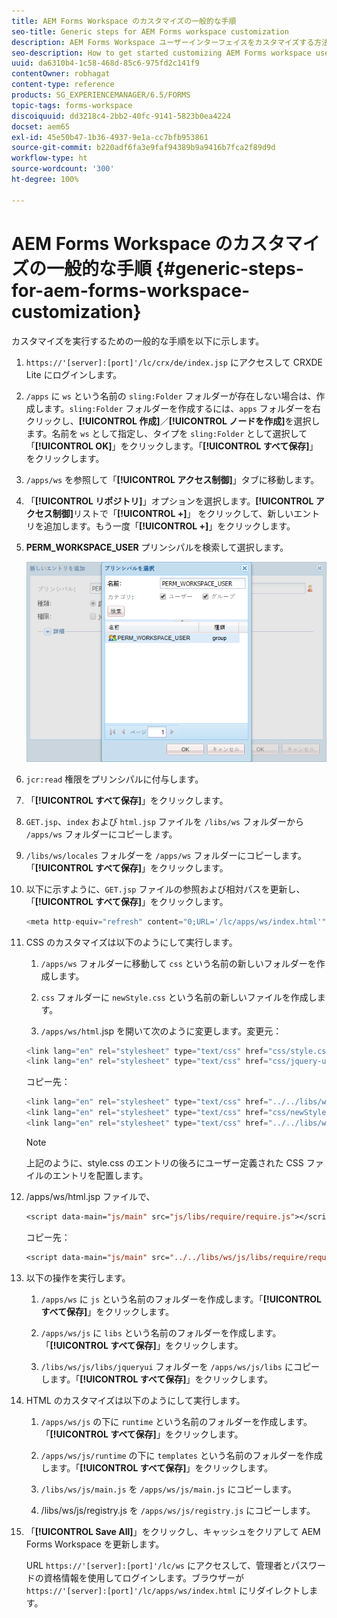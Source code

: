 ```yaml
---
title: AEM Forms Workspace のカスタマイズの一般的な手順
seo-title: Generic steps for AEM Forms workspace customization
description: AEM Forms Workspace ユーザーインターフェイスをカスタマイズする方法。
seo-description: How to get started customizing AEM Forms workspace user interface.
uuid: da6310b4-1c58-468d-85c6-975fd2c141f9
contentOwner: robhagat
content-type: reference
products: SG_EXPERIENCEMANAGER/6.5/FORMS
topic-tags: forms-workspace
discoiquuid: dd3218c4-2bb2-40fc-9141-5823b0ea4224
docset: aem65
exl-id: 45e50b47-1b36-4937-9e1a-cc7bfb953861
source-git-commit: b220adf6fa3e9faf94389b9a9416b7fca2f89d9d
workflow-type: ht
source-wordcount: '300'
ht-degree: 100%

---
```


# AEM Forms Workspace のカスタマイズの一般的な手順 {#generic-steps-for-aem-forms-workspace-customization}

カスタマイズを実行するための一般的な手順を以下に示します。

1. `https://'[server]:[port]'/lc/crx/de/index.jsp` にアクセスして CRXDE Lite にログインします。
1. `/apps` に `ws` という名前の `sling:Folder` フォルダーが存在しない場合は、作成します。`sling:Folder` フォルダーを作成するには、`apps` フォルダーを右クリックし、**[!UICONTROL 作成]**／**[!UICONTROL ノードを作成]**&#x200B;を選択します。名前を `ws` として指定し、タイプを `sling:Folder` として選択して「**[!UICONTROL OK]**」をクリックします。「**[!UICONTROL すべて保存]**」をクリックします。
1. `/apps/ws` を参照して「**[!UICONTROL アクセス制御]**」タブに移動します。
1. 「**[!UICONTROL リポジトリ]**」オプションを選択します。**[!UICONTROL アクセス制御]**&#x200B;リストで「**[!UICONTROL +]**」 をクリックして、新しいエントリを追加します。もう一度「**[!UICONTROL +]**」をクリックします。
1. **PERM_WORKSPACE_USER** プリンシパルを検索して選択します。

   ![HTML Workspace をカスタマイズするための汎用手順の一部として PERM_WORKSPACE_USER プリンシパルを選択します](assets/perm_workspace_user.png)

1. `jcr:read` 権限をプリンシパルに付与します。
1. 「**[!UICONTROL すべて保存]**」をクリックします。
1. `GET.jsp`、`index` および `html.jsp` ファイルを `/libs/ws` フォルダーから `/apps/ws` フォルダーにコピーします。
1. `/libs/ws/locales` フォルダーを `/apps/ws` フォルダーにコピーします。「**[!UICONTROL すべて保存]**」をクリックします。
1. 以下に示すように、`GET.jsp` ファイルの参照および相対パスを更新し、「**[!UICONTROL すべて保存]**」をクリックします。

   ```javascript
   <meta http-equiv="refresh" content="0;URL='/lc/apps/ws/index.html'" />
   ```

1. CSS のカスタマイズは以下のようにして実行します。

   1. `/apps/ws` フォルダーに移動して `css` という名前の新しいフォルダーを作成します。

   1. `css` フォルダーに `newStyle.css` という名前の新しいファイルを作成します。

   1. `/apps/ws/html`.jsp を開いて次のように変更します。変更元：

   ```javascript
   <link lang="en" rel="stylesheet" type="text/css" href="css/style.css" />
   <link lang="en" rel="stylesheet" type="text/css" href="css/jquery-ui.css"/>
   ```

   コピー先：

   ```javascript
   <link lang="en" rel="stylesheet" type="text/css" href="../../libs/ws/css/style.css" />
   <link lang="en" rel="stylesheet" type="text/css" href="css/newStyle.css" />
   <link lang="en" rel="stylesheet" type="text/css" href="../../libs/ws/css/jquery-ui.css"/>
   ```

   >[!NOTE]
   >
   >上記のように、style.css のエントリの後ろにユーザー定義された CSS ファイルのエントリを配置します。

1. /apps/ws/html.jsp ファイルで、

   ```jsp
   <script data-main="js/main" src="js/libs/require/require.js"></script>
   ```

   コピー先：

   ```jsp
   <script data-main="js/main" src="../../libs/ws/js/libs/require/require.js"></script>
   ```

1. 以下の操作を実行します。

   1. `/apps/ws` に `js` という名前のフォルダーを作成します。「**[!UICONTROL すべて保存]**」をクリックします。

   1. `/apps/ws/js` に `libs` という名前のフォルダーを作成します。「**[!UICONTROL すべて保存]**」をクリックします。

   1. `/libs/ws/js/libs/jqueryui` フォルダーを `/apps/ws/js/libs` にコピーします。「**[!UICONTROL すべて保存]**」をクリックします。

1. HTML のカスタマイズは以下のようにして実行します。

   1. `/apps/ws/js` の下に `runtime` という名前のフォルダーを作成します。「**[!UICONTROL すべて保存]**」をクリックします。

   1. `/apps/ws/js/runtime` の下に `templates` という名前のフォルダーを作成します。「**[!UICONTROL すべて保存]**」をクリックします。

   1. `/libs/ws/js/main.js` を `/apps/ws/js/main.js` にコピーします。

   1. /libs/ws/js/registry.js を `/apps/ws/js/registry.js` にコピーします。

1. 「**[!UICONTROL Save All]**」をクリックし、キャッシュをクリアして AEM Forms Workspace を更新します。

   URL `https://'[server]:[port]'/lc/ws` にアクセスして、管理者とパスワードの資格情報を使用してログインします。ブラウザーが `https://'[server]:[port]'/lc/apps/ws/index.html` にリダイレクトします。
